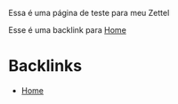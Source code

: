 Essa é uma página de teste para meu Zettel

Esse é uma backlink para [Home](Home)



# Backlinks

- [Home](Home)
